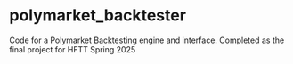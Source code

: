 # polymarket_backtester
Code for a Polymarket Backtesting engine and interface. Completed as the final project for HFTT Spring 2025
